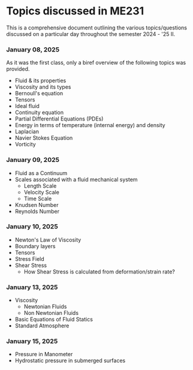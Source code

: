# Topics discussed in ME231

This is a comprehensive document outlining the various topics/questions discussed on a particular day throughout the semester 2024 - '25 II.

### January 08, 2025

As it was the first class, only a biref overview of the following topics was provided.

- Fluid & its properties
- Viscosity and its types
- Bernoull's equation
- Tensors
- Ideal fluid
- Continuity equation
- Partial Differential Equations (PDEs)
- Energy in terms of temperature (internal energy) and density
- Laplacian
- Navier Stokes Equation
- Vorticity

### January 09, 2025

- Fluid as a Continuum
- Scales associated with a fluid mechanical system
    - Length Scale
    - Velocity Scale
    - Time Scale
- Knudsen Number
- Reynolds Number

### January 10, 2025

- Newton's Law of Viscosity
- Boundary layers
- Tensors
- Stress Field
- Shear Stress
    - How Shear Stress is calculated from deformation/strain rate?

### January 13, 2025

- Viscosity
    - Newtonian Fluids
    - Non Newtonian Fluids
- Basic Equations of Fluid Statics
- Standard Atmosphere

### January 15, 2025

- Pressure in Manometer
- Hydrostatic pressure in submerged surfaces